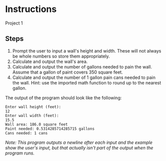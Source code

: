 # Instructions
Project 1

## Steps
1. Prompt the user to input a wall's height and width. These will not always be whole numbers so store them appropriately.
2. Calculate and output the wall's area.
3. Calculate and output the number of gallons needed to pain the wall. Assume that a gallon of paint covers 350 square feet.
4. Calculate and output the number of 1 gallon pain cans needed to pain the wall. Hint: use the imported math function to round up to the nearest gallon.

The output of the program should look like the following:
```
Enter wall height (feet):
12
Enter wall width (feet):
15.5
Wall area: 186.0 square feet
Paint needed: 0.5314285714285715 gallons
Cans needed: 1 cans
```
*Note: This program outputs a newline after each input and the example show the user's input, but that actually isn't part of the output when the program runs.*